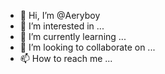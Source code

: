 - 👋 Hi, I’m @Aeryboy
- 👀 I’m interested in ...
- 🌱 I’m currently learning ...
- 💞️ I’m looking to collaborate on ...
- 📫 How to reach me ...

<!---
Aeryboy/Aeryboy is a ✨ special ✨ repository because its `README.md` (this file) appears on your GitHub profile.
You can click the Preview link to take a look at your changes.
--->
